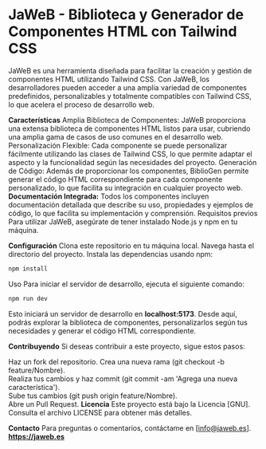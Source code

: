 # JaWeB - Biblioteca y Generador de Componentes HTML con Tailwind CSS
JaWeB es una herramienta diseñada para facilitar la creación y gestión de componentes HTML utilizando Tailwind CSS. Con JaWeB, los desarrolladores pueden acceder a una amplia variedad de componentes predefinidos, personalizables y totalmente compatibles con Tailwind CSS, lo que acelera el proceso de desarrollo web.

**Características**
Amplia Biblioteca de Componentes: JaWeB proporciona una extensa biblioteca de componentes HTML listos para usar, cubriendo una amplia gama de casos de uso comunes en el desarrollo web.
Personalización Flexible: Cada componente se puede personalizar fácilmente utilizando las clases de Tailwind CSS, lo que permite adaptar el aspecto y la funcionalidad según las necesidades del proyecto.
Generación de Código: Además de proporcionar los componentes, BiblioGen permite generar el código HTML correspondiente para cada componente personalizado, lo que facilita su integración en cualquier proyecto web.
**Documentación Integrada:** Todos los componentes incluyen documentación detallada que describe su uso, propiedades y ejemplos de código, lo que facilita su implementación y comprensión.
Requisitos previos
Para utilizar JaWeB, asegúrate de tener instalado Node.js y npm en tu máquina.

**Configuración**
Clona este repositorio en tu máquina local.
Navega hasta el directorio del proyecto.
Instala las dependencias usando npm:
```javascript
npm install
```
Uso
Para iniciar el servidor de desarrollo, ejecuta el siguiente comando:
```javascript
npm run dev
```
Esto iniciará un servidor de desarrollo en **localhost:5173**. Desde aquí, podrás explorar la biblioteca de componentes, personalizarlos según tus necesidades y generar el código HTML correspondiente.

**Contribuyendo**
Si deseas contribuir a este proyecto, sigue estos pasos:

Haz un fork del repositorio.
Crea una nueva rama (git checkout -b feature/Nombre).<br>
Realiza tus cambios y haz commit (git commit -am 'Agrega una nueva característica').<br>
Sube tus cambios (git push origin feature/Nombre).<br>
Abre un Pull Request.
**Licencia**
Este proyecto está bajo la Licencia [GNU]. Consulta el archivo LICENSE para obtener más detalles.

**Contacto**
Para preguntas o comentarios, contáctame en [info@jaweb.es].
**https://jaweb.es**




